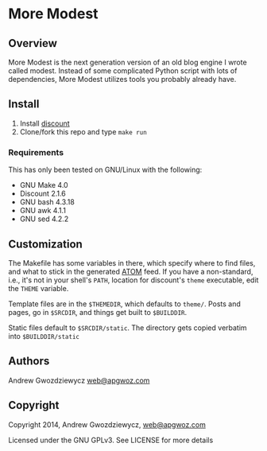 # More Modest

## Overview

More Modest is the next generation version of an old blog engine I
wrote called modest. Instead of some complicated Python script with
lots of dependencies, More Modest utilizes tools you probably already
have.

## Install

1. Install [discount][]
2. Clone/fork this repo and type `make run`

### Requirements

This has only been tested on GNU/Linux with the following:

* GNU Make 4.0
* Discount 2.1.6
* GNU bash 4.3.18
* GNU awk 4.1.1
* GNU sed 4.2.2

## Customization

The Makefile has some variables in there, which specify where to find
files, and what to stick in the generated [ATOM]() feed. If you have
a non-standard, i.e., it's not in your shell's `PATH`, location for 
discount's `theme` executable, edit the `THEME` variable.

Template files are in the `$THEMEDIR`, which defaults to `theme/`. Posts
and pages, go in `$SRCDIR`, and things get built to `$BUILDDIR`.

Static files default to `$SRCDIR/static`. The directory gets copied
verbatim into `$BUILDDIR/static`

## Authors

Andrew Gwozdziewycz <web@apgwoz.com>

## Copyright

Copyright 2014, Andrew Gwozdziewycz, <web@apgwoz.com>

Licensed under the GNU GPLv3. See LICENSE for more details



[discount]: http://www.pell.portland.or.us/~orc/Code/discount/
[ATOM]: http://atompub.org/
